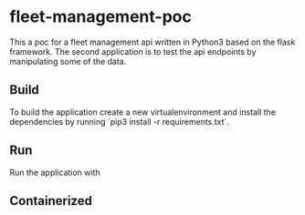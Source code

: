# fleet-management-poc
This a poc for a fleet management api written in Python3 based on the flask framework. The second application is to test the api endpoints by manipulating some of the data.

## Build
To build the application create a new virtualenvironment and install the dependencies by running ´pip3 install -r requirements.txt´.

## Run
Run the application with 

## Containerized
